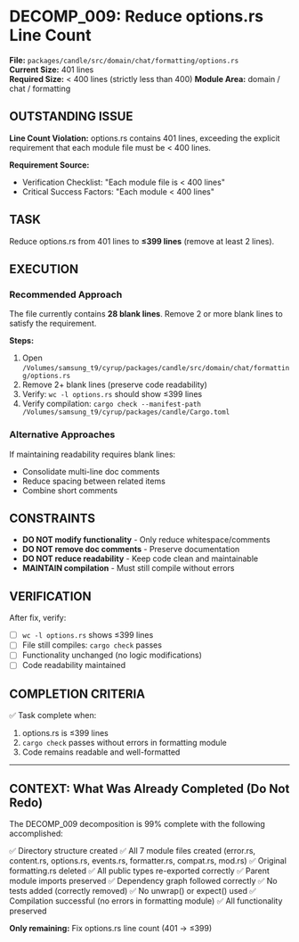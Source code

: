# DECOMP_009: Reduce options.rs Line Count

**File:** `packages/candle/src/domain/chat/formatting/options.rs`  
**Current Size:** 401 lines  
**Required Size:** < 400 lines (strictly less than 400)
**Module Area:** domain / chat / formatting

## OUTSTANDING ISSUE

**Line Count Violation:** options.rs contains 401 lines, exceeding the explicit requirement that each module file must be < 400 lines.

**Requirement Source:**
- Verification Checklist: "Each module file is < 400 lines"
- Critical Success Factors: "Each module < 400 lines"

## TASK

Reduce options.rs from 401 lines to **≤399 lines** (remove at least 2 lines).

## EXECUTION

### Recommended Approach

The file currently contains **28 blank lines**. Remove 2 or more blank lines to satisfy the requirement.

**Steps:**
1. Open `/Volumes/samsung_t9/cyrup/packages/candle/src/domain/chat/formatting/options.rs`
2. Remove 2+ blank lines (preserve code readability)
3. Verify: `wc -l options.rs` should show ≤399 lines
4. Verify compilation: `cargo check --manifest-path /Volumes/samsung_t9/cyrup/packages/candle/Cargo.toml`

### Alternative Approaches

If maintaining readability requires blank lines:
- Consolidate multi-line doc comments
- Reduce spacing between related items
- Combine short comments

## CONSTRAINTS

- **DO NOT modify functionality** - Only reduce whitespace/comments
- **DO NOT remove doc comments** - Preserve documentation
- **DO NOT reduce readability** - Keep code clean and maintainable
- **MAINTAIN compilation** - Must still compile without errors

## VERIFICATION

After fix, verify:
- [ ] `wc -l options.rs` shows ≤399 lines
- [ ] File still compiles: `cargo check` passes
- [ ] Functionality unchanged (no logic modifications)
- [ ] Code readability maintained

## COMPLETION CRITERIA

✅ Task complete when:
1. options.rs is ≤399 lines
2. `cargo check` passes without errors in formatting module
3. Code remains readable and well-formatted

---

## CONTEXT: What Was Already Completed (Do Not Redo)

The DECOMP_009 decomposition is 99% complete with the following accomplished:

✅ Directory structure created
✅ All 7 module files created (error.rs, content.rs, options.rs, events.rs, formatter.rs, compat.rs, mod.rs)
✅ Original formatting.rs deleted
✅ All public types re-exported correctly
✅ Parent module imports preserved
✅ Dependency graph followed correctly
✅ No tests added (correctly removed)
✅ No unwrap() or expect() used
✅ Compilation successful (no errors in formatting module)
✅ All functionality preserved

**Only remaining:** Fix options.rs line count (401 → ≤399)
